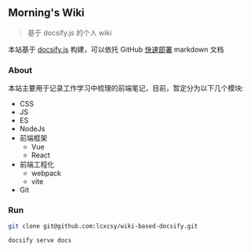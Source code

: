 <!--
 * @Author: 刘晨曦
 * @Date: 2021-02-08 10:29:43
 * @LastEditTime: 2021-10-19 10:20:20
 * @LastEditors: Please set LastEditors
 * @Description: In User Settings Edit
 * @FilePath: \docsify-based-wiki\docs\README.md
-->

## Morning's Wiki

> 基于 docsify.js 的个人 wiki

本站基于 [docsify.js](https://docsify.js.org/#/zh-cn/) 构建，可以依托 GitHub [快速部署](https://docsify.js.org/#/zh-cn/deploy) markdown 文档

### About

本站主要用于记录工作学习中梳理的前端笔记，目前，暂定分为以下几个模块:

- CSS
- JS
- ES
- NodeJs
- 前端框架
  - Vue
  - React
- 前端工程化
  - webpack
  - vite
- Git

### Run

```sh
git clone git@github.com:lcxcsy/wiki-based-docsify.git

docsify serve docs
```
